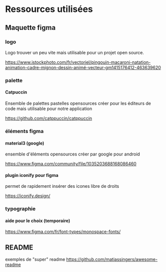 # Ressources utilisées

## Maquette figma

### logo

Logo trouver un peu vite mais utilisable pour un projet open source.

<https://www.istockphoto.com/fr/vectoriel/pingouin-macaroni-natation-animation-cadre-mignon-dessin-animé-vecteur-gm1415176412-463639620>

### palette

#### Catpuccin

Ensemble de palettes pastelles opensources créer pour les éditeurs de code mais utilisable pour notre application

<https://github.com/catppuccin/catppuccin>

### éléments figma

#### material3 (google)

ensemble d'éléments opensources créer par google pour android

<https://www.figma.com/community/file/1035203688168086460>

#### plugin iconify pour figma

permet de rapidement insérer des icones libre de droits

<https://iconify.design/>

### typographie

#### aide pour le choix (temporaire)

<https://www.figma.com/fr/font-types/monospace-fonts/>

## README

exemples de "super" readme
<https://github.com/matiassingers/awesome-readme>
